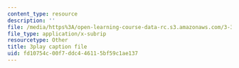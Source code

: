 ```yaml
---
content_type: resource
description: ''
file: /media/https%3A/open-learning-course-data-rc.s3.amazonaws.com/3-320-atomistic-computer-modeling-of-materials-sma-5107-spring-2005/fd10754c00f7ddc446115bf59c1ae137_SbtqjZk80Qc.srt
file_type: application/x-subrip
resourcetype: Other
title: 3play caption file
uid: fd10754c-00f7-ddc4-4611-5bf59c1ae137
---
```

